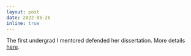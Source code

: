 ```yaml
---
layout: post
date: 2022-05-26
inline: true
---
```


The first undergrad I mentored defended her dissertation. More details [here](/projects/students/fakenews/).
